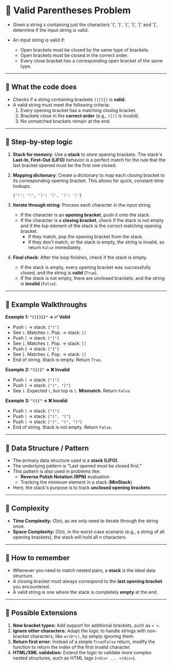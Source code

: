 # 📘 Valid Parentheses Problem

- Given a string s containing just the characters '(', ')', '{', '}', '[' and ']', determine if the input string is valid.

- An input string is valid if:

  * Open brackets must be closed by the same type of brackets.
  * Open brackets must be closed in the correct order.
  * Every close bracket has a corresponding open bracket of the same type.
 
-----

## 🔹 What the code does

  - Checks if a string containing brackets `()[]{}` is **valid**.
  - A valid string must meet the following criteria:
    1.  Every opening bracket has a matching closing bracket.
    2.  Brackets close in the **correct order** (e.g., `([)]` is invalid).
    3.  No unmatched brackets remain at the end.

-----

## 🔹 Step-by-step logic

1.  **Stack for memory**: Use a **stack** to store opening brackets. The stack's **Last-In, First-Out (LIFO)** behavior is a perfect match for the rule that the last bracket opened must be the first one closed.

2.  **Mapping dictionary**: Create a dictionary to map each closing bracket to its corresponding opening bracket. This allows for quick, constant-time lookups.

    ```python
    {")": "(", "}": "{", "]": "["}
    ```

3.  **Iterate through string**: Process each character in the input string.

      - If the character is an **opening bracket**, push it onto the stack.
      - If the character is a **closing bracket**, check if the stack is not empty and if the top element of the stack is the correct matching opening bracket.
          - If they match, pop the opening bracket from the stack.
          - If they don't match, or the stack is empty, the string is invalid, so return `False` immediately.

4.  **Final check**: After the loop finishes, check if the stack is empty.

      - If the stack is empty, every opening bracket was successfully closed, and the string is **valid** (`True`).
      - If the stack is not empty, there are unclosed brackets, and the string is **invalid** (`False`).

-----

## 🔹 Example Walkthroughs

**Example 1: `"()[]{}"` → ✅ Valid**

  - Push `(` → stack: `["("]`
  - See `)`. Matches `(`. Pop. → stack: `[]`
  - Push `[` → stack: `["["]`
  - See `]`. Matches `[`. Pop. → stack: `[]`
  - Push `{` → stack: `["{"]`
  - See `}`. Matches `{`. Pop. → stack: `[]`
  - End of string. Stack is empty. Return `True`.

**Example 2: `"([)]"` → ❌ Invalid**

  - Push `(` → stack: `["("]`
  - Push `[` → stack: `["(", "["]`
  - See `)`. Expected `(`, but top is `[`. **Mismatch**. Return `False`.

**Example 3: `"((("` → ❌ Invalid**

  - Push `(` → stack: `["("]`
  - Push `(` → stack: `["(", "("]`
  - Push `(` → stack: `["(", "(", "("]`
  - End of string. Stack is not empty. Return `False`.

-----

## 🔹 Data Structure / Pattern

  - The primary data structure used is a **stack (LIFO)**.
  - The underlying pattern is "Last opened must be closed first."
  - This pattern is also used in problems like:
      - **Reverse Polish Notation (RPN)** evaluation.
      - Tracking the minimum element in a stack (**MinStack**).
  - Here, the stack's purpose is to track **unclosed opening brackets**.

-----

## 🔹 Complexity

  - **Time Complexity:** $O(n)$, as we only need to iterate through the string once.
  - **Space Complexity:** $O(n)$, in the worst-case scenario (e.g., a string of all opening brackets), the stack will hold all $n$ characters.

-----

## 🔹 How to remember

  - Whenever you need to match nested pairs, a **stack** is the ideal data structure.
  - A closing bracket must always correspond to the **last opening bracket** you encountered.
  - A valid string is one where the stack is completely **empty** at the end.

-----

## 🚀 Possible Extensions

1.  **New bracket types:** Add support for additional brackets, such as `< >`.
2.  **Ignore other characters:** Adapt the logic to handle strings with non-bracket characters, like `a+(b*c)`, by simply ignoring them.
3.  **Return first error:** Instead of a simple `True`/`False` return, modify the function to return the index of the first invalid character.
4.  **HTML/XML validation:** Extend the logic to validate more complex nested structures, such as HTML tags (`<div> ... </div>`).